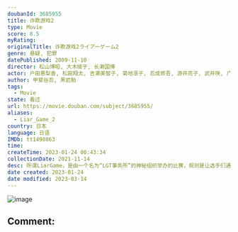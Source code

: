 ```yaml
---
doubanId: 3685955
title: 诈欺游戏2
type: Movie
score: 8.5
myRating: 
originalTitle: 诈欺游戏2ライアーゲーム2
genre: 悬疑, 犯罪
datePublished: 2009-11-10
director: 松山博昭, 大木绫子, 长濑国博
actor: 户田惠梨香, 松田翔太, 吉濑美智子, 菊地凛子, 忍成修吾, 游井亮子, 武井咲, 广田玲名, Megumi, 荒川良良, 片桐入, 森下能幸, 逢泽莉娜, 铃木浩介, 渡边一计, 坂本真, 夕辉寿太
author: 甲斐谷忍, 黑岩勉
tags:
  - Movie
state: 看过
url: https://movie.douban.com/subject/3685955/
aliases:
  - Liar_Game_2
country: 日本
language: 日语
IMDb: tt1490863
time: 
createTime: 2023-01-24 00:43:34
collectionDate: 2021-11-14
desc: 所谓LiarGame，是由一个名为“LGT事务所”的神秘组织举办的比赛，规则是让选手们通过相互欺骗来争夺奖金。单纯的大学生神崎直（戸田恵梨香饰）在两年前也不慎卷入这个可怕的游戏，当时她在天才诈欺师...
date created: 2023-01-24
date modified: 2023-03-14
---
```


![image](p2243114516.jpg)

Comment:
---
